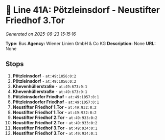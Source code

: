 # 🚌 Line 41A: Pötzleinsdorf - Neustifter Friedhof 3.Tor

*Generated on 2025-06-23 15:15:16*

**Type:** Bus
**Agency:** Wiener Linien GmbH & Co KG
**Description:** None
**URL:** None

## Stops

1. **Pötzleinsdorf** - `at:49:1056:0:2`
2. **Pötzleinsdorf** - `at:49:1056:0:2`
3. **Khevenhüllerstraße** - `at:49:673:0:1`
4. **Khevenhüllerstraße** - `at:49:673:0:1`
5. **Pötzleinsdorfer Friedhof** - `at:49:1057:0:1`
6. **Pötzleinsdorfer Friedhof** - `at:49:1057:0:1`
7. **Neustifter Friedhof 1.Tor** - `at:49:932:0:2`
8. **Neustifter Friedhof 1.Tor** - `at:49:932:0:2`
9. **Neustifter Friedhof 2.Tor** - `at:49:933:0:2`
10. **Neustifter Friedhof 2.Tor** - `at:49:933:0:2`
11. **Neustifter Friedhof 3.Tor** - `at:49:934:0:1`
12. **Neustifter Friedhof 3.Tor** - `at:49:934:0:1`